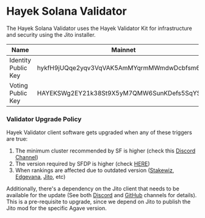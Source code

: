 # Hayek Solana Validator

The Hayek Solana Validator uses the Hayek Validator Kit for infrastructure and security using the Jito installer.

<table><thead><tr><th width="177.60546875">Name</th><th>Mainnet</th><th>Testnet</th></tr></thead><tbody><tr><td>Identity Public Key</td><td>hykfH9jUQqe2yqv3VqVAK5AmMYqrmMWmdwDcbfsm6My</td><td>hyt8ZV8sweXyxva1S9tibC4iTaixfFfx8icpGXtNDUJ</td></tr><tr><td>Voting Public Key</td><td>HAYEKSWg2EY21k38St9X5yM7QMW6SunKDefs5SqYSFty</td><td>HYtDsj1sa5fFzy6osKuP9WHPPDhwRYBwqCMpxbzTJeSg</td></tr></tbody></table>

### Validator Upgrade Policy

Hayek Validator client software gets upgraded when any of these triggers are true:

1. The minimum cluster recommended by SF is higher (check this [Discord Channel](https://discord.com/channels/428295358100013066/669406841830244375))
2. The version required by SFDP is higher (check [HERE](https://svt.one/analytics/HAYEKSWg2EY21k38St9X5yM7QMW6SunKDefs5SqYSFty))
3. When rankings are affected due to outdated version ([Stakewiz](https://stakewiz.com/validator/HAYEKSWg2EY21k38St9X5yM7QMW6SunKDefs5SqYSFty), [Edgevana](https://stake.edgevana.com/validators/details/HAYEKSWg2EY21k38St9X5yM7QMW6SunKDefs5SqYSFty), [Jito](https://www.jito.network/stakenet/steward/HAYEKSWg2EY21k38St9X5yM7QMW6SunKDefs5SqYSFty/), etc)

Additionally, there's a dependency on the Jito client that needs to be available for the update (See both [Discord](https://discord.com/channels/938287290806042626/1148261936086142996) and [GitHub](https://github.com/jito-foundation/jito-solana/releases) channels for details). This is a pre-requisite to upgrade, since we depend on Jito to publish the Jito mod for the specific Agave version.
